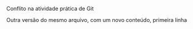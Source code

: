 
Conflito na atividade prática de Git


Outra versão do mesmo arquivo, com um novo conteúdo, primeira linha